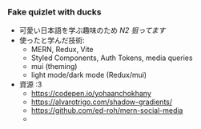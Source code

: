 <h3>Fake quizlet with ducks</h3>

- 可愛い日本語を学ぶ趣味のため _N2 狙ってます_  
- 使ったと学んだ技術:   
  - MERN, Redux, Vite  
  - Styled Components, Auth Tokens, media queries
  - mui (theming)
  - light mode/dark mode (Redux/mui)  
- 資源 :3  
  - https://codepen.io/yohaanchokhany  
  - https://alvarotrigo.com/shadow-gradients/  
  - https://github.com/ed-roh/mern-social-media  
  - 
